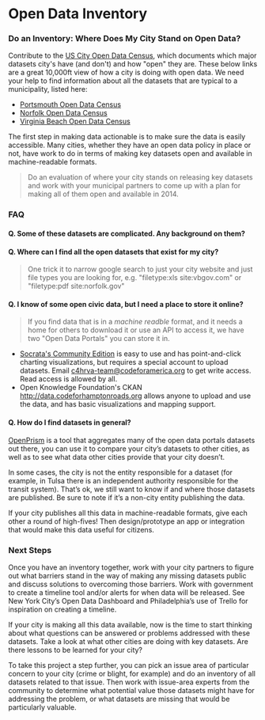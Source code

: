 # Open Data Inventory

### Do an Inventory: Where Does My City Stand on Open Data?

Contribute to the [US City Open Data Census](http://us-city.census.okfn.org/), which documents which major datasets city's have (and don't) and how "open" they are. These below links are a great 10,000ft view of how a city is doing with open data. We need your help to find information about all the datasets that are typical to a municipality, listed here:

 * [Portsmouth Open Data Census](http://us-city.census.okfn.org/place/portsmouthva)
 * [Norfolk Open Data Census](http://us-city.census.okfn.org/place/norfolk)
 * [Virginia Beach Open Data Census](http://us-city.census.okfn.org/place/vabeach)

The first step in making data actionable is to make sure the data is easily accessible. Many cities, whether they have an open data policy in place or not, have work to do in terms of making key datasets open and available in machine-readable formats. 
> Do an evaluation of where your city stands on releasing key datasets and work with your municipal partners to come up with a plan for making all of them open and available in 2014.

### FAQ

#### Q. Some of these datasets are complicated. Any background on them?


#### Q. Where can I find all the open datasets that exist for my city?
> One trick it to narrow google search to just your city website and just file types you are looking for, e.g. "filetype:xls site:vbgov.com" or "filetype:pdf site:norfolk.gov"

#### Q. I know of some open civic data, but I need a place to store it online?
> If you find data that is in a *machine readble* format, and it needs a home for others to download it or use an API to access it, we have two "Open Data Portals" you can store it in.

* [Socrata's Community Edition](https://communities.socrata.com/catalog/code-for-hampton-roads/) is easy to use and has point-and-click charting visualizations, but requires a special account to upload datasets. Email c4hrva-team@codeforamerica.org to get write access. Read access is allowed by all.
* Open Knowledge Foundation's CKAN http://data.codeforhamptonroads.org allows anyone to upload and use the data, and has basic visualizations and mapping support.

#### Q. How do I find datasets in general?

[OpenPrism](http://openprism.thomaslevine.com/) is a tool that aggregates many of the open data portals datasets out there, you can use it to compare your city’s datasets to other cities, as well as to see what data other cities provide that your city doesn’t.

In some cases, the city is not the entity responsible for a dataset (for example, in Tulsa there is an independent authority responsible for the transit system). That’s ok, we still want to know if and where those datasets are published. Be sure to note if it’s a non-city entity publishing the data.

If your city publishes all this data in machine-readable formats, give each other a round of high-fives! Then design/prototype an app or integration that would make this data useful for citizens.

### Next Steps

Once you have an inventory together, work with your city partners to figure out what barriers stand in the way of making any missing datasets public and discuss solutions to overcoming those barriers. Work with government to create a timeline tool and/or alerts for when data will be released. See New York City’s Open Data Dashboard and Philadelphia’s use of Trello for inspiration on creating a timeline.

If your city is making all this data available, now is the time to start thinking about what questions can be answered or problems addressed with these datasets. Take a look at what other cities are doing with key datasets. Are there lessons to be learned for your city?

To take this project a step further, you can pick an issue area of particular concern to your city (crime or blight, for example) and do an inventory of all datasets related to that issue. Then work with issue-area experts from the community to determine what potential value those datasets might have for addressing the problem, or what datasets are missing that would be particularly valuable.
